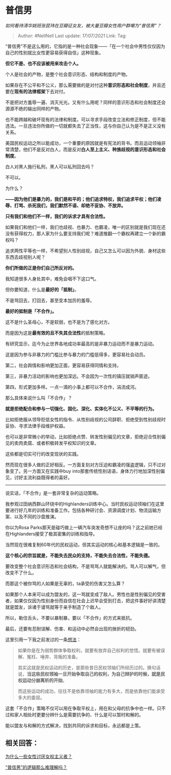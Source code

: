 # 普信男
*如何看待清华姚班张昆玮在豆瓣征女友，被大量豆瓣女性用户群嘲为“普信男”？*

> Author: #NellNell
> Last update: *17/07/2021*
> Link:
> Tag:

“普信男”不是这么用的，它指的是一种社会现象——「在一个社会中男性仅仅因为自己的性别就比女性更容易获得自信」这种现象。

**但它不是、也不应该被用来攻击个人。**

个人是社会的产物，是整个社会意识形态、结构和制度的产物。

如果存在不公平和不公义，那么需要做的是对付这种**意识形态和社会制度**，并且还要在**现有的法律框架**下去对付。

不是把对方羞辱一遍、消灭光光。又有什么用呢？同样的意识形态和社会制度还会源源不绝的输出同样的产物。

也不能跨越和破坏现有的法律和制度。可以寻求手段改变立法和修正制度，但不能违法。一旦违法你所做的一切就都失去了正当性，这与你自己认为是不是正义没有关系。

美国民权运动之所以能成功，一个重要的原因就是有宪法的背书。而且运动领袖非常清楚，他们不是反对白人，而是反对**白人至上主义、种族歧视的意识形态和社会制度**。

白人对黑人施行私刑，黑人可以私刑回去吗？

不可以。

为什么？

**——因为他们是暴力的，我们是和平的；他们追求特权，我们追求平权；他们凌辱、打骂、杀死我们，我们默然不语、却绝不妥协、不放弃。**

**只有我们和他们不一样，我们的诉求才具有合法性。**

如果我们和他们一样，我们也歧视、也暴力、也霸凌，唯一的区别就是我们现在还没有获得权力，那人家为什么要支持我们呢？难道推翻一个霸权再建立一个新的霸权吗？

追求两性平等也一样，不希望别人性别歧视，自己又怎么可以因为外貌、身材这些东西去歧视别人呢？

**你们所做的正是你们自己所反对的。**

我知道很多人身处其中，难免会咽不下这口气。

但你要知道，什么是**最好的「抵制」**。

不是骂回去，打回去，甚至变本加厉的羞辱。

**最好的抵制是「不合作」。**

这不是什么圣母心，不是软弱，也不是为了感化对方。

而是因为这是**最有效的且不失其合法性**的抵制策略。

有研究显示，迄今为止世界各地成功率最高的是非暴力运动而不是暴力运动。

这是因为参与非暴力的门槛比参与暴力的门槛低得多，更容易社会动员。

第二，社会舆情和影响更加正面，更容易获得同情和支持。

第三，非暴力活动的影响也更加深远。不会因为一次性的镇压就销声匿迹。

第四，形式更加多样。一点一滴的小事上都可以不合作，涓流成河。

那么具体来说什么叫「不合作」？

**就是拒绝配合和参与一切强化、固化、深化、实体化不公义、不平等的行为。**

比如拒绝服从领导贬低女性的指令、从性别歧视的公司辞职、拒绝受到性别歧视时妥协、寻求法律手段维护权益。

也可以是非常微小的举动，比如拒绝点赞、转发性别偏见的文章，拒绝迎合性别偏见的卖肉卖腐、或者积极转发平权知识的文章。

这些都是切实可行的改变现状的实践。

然而现在很多人做的正好相反。一方面复刻对方压迫和霸凌的强盗逻辑，只不过对象变了。另一方面又在实践中buy into那套传统性别话语，身体力行地加深性别偏见，讨好主流利益既得者的喜好。

---

说实话，「不合作」是一套非常复杂的运动策略。

我参观过田纳西群山环绕中的Highlanders训练中心。当时民权运动领袖们在这里要进行好几年的训练和准备工作。包括各种研讨会、资源调度计划、物流运输方案、以及不同的沙盘推演。

你以为Rosa Parks那天是碰巧做上一辆汽车突发奇想不让座的吗？这之前她已经在Highlanders接受了极其密集的训练和指导。

当然现在很难复制60年代的民权运动，但其实运动的核心和基本逻辑是一致的。

**这个核心的宗旨就是，不能失去民众的支持，不能失去合法性，不能失德。**

要改变整个社会意识形态和社会结构，不是骂骂人就能解决的。骂人可以解气，但改变不了什么。

而那这个被你骂的人如果是无辜的，ta承受的伤害又怎么算？

如果那个人本来可以成为盟友的，这一骂就变成了敌人。男性也是性别偏见的受害者，如果仅仅因为性别身份而自信在社会上迟早会受到打击，把这件事好好讲清楚就是盟友，诉诸于谩骂就等于亲手制造了个敌人。

所以，勒住舌头，不要以暴制暴，要以「不合作」的方式来抵抗。

最后，还要有忍耐误解、伤害、和运动中必然会出现的挫折的韧劲。

这里引用一下我之前发过的一条[想法](http://www.zhihu.com/pin/1338452031263731713)：

> 如果你是在为弱势群体争取权利，就要有放弃自己权利的觉悟。就要有被误解、冤枉、唾弃、背叛的准备。
>
> 其实这就是民权运动的历史，是那些昔日民权领袖们所经历过的。换句话说，**当这些民权领袖一旦开始争取自己的权利，为自己辩护的时候，就是民权运动分崩离析的开始**。
>
> 而这些运动的成功，往往不是依靠领袖的能力有多大，而是依靠他们能承受多大的委屈。

这套「不合作」策略不仅可以用在争取平权上，用在和父母的抗争中也一样。只不过和家人相处时更要分辨什么是需要抗争的、什么是可以暂时和解的。

能以盟友与和解的方式解决，找到共同的诉求和目标，永远都是上策。

## 相关回答：

[为什么一些女性讨厌女权主义者？](https://www.zhihu.com/question/358620487/answer/1445006147)

[“普信男”的逻辑那么难理解吗？](https://zhuanlan.zhihu.com/p/360222546)
